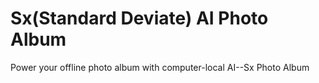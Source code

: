 # Sx(Standard Deviate) AI Photo Album
Power your offline photo album with computer-local AI--Sx Photo Album
